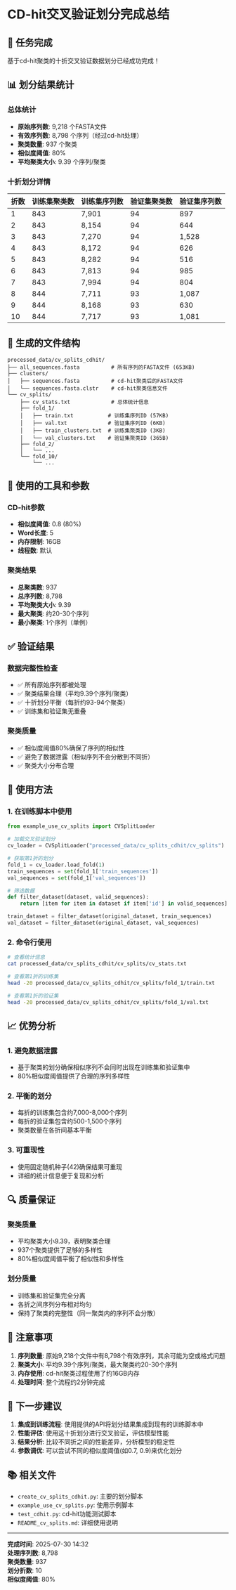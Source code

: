 # CD-hit交叉验证划分完成总结

## 🎉 任务完成

基于cd-hit聚类的十折交叉验证数据划分已经成功完成！

## 📊 划分结果统计

### 总体统计
- **原始序列数**: 9,218 个FASTA文件
- **有效序列数**: 8,798 个序列（经过cd-hit处理）
- **聚类数量**: 937 个聚类
- **相似度阈值**: 80%
- **平均聚类大小**: 9.39 个序列/聚类

### 十折划分详情

| 折数 | 训练集聚类数 | 训练集序列数 | 验证集聚类数 | 验证集序列数 |
|------|-------------|-------------|-------------|-------------|
| 1    | 843         | 7,901       | 94          | 897         |
| 2    | 843         | 8,154       | 94          | 644         |
| 3    | 843         | 7,270       | 94          | 1,528       |
| 4    | 843         | 8,172       | 94          | 626         |
| 5    | 843         | 8,282       | 94          | 516         |
| 6    | 843         | 7,813       | 94          | 985         |
| 7    | 843         | 7,994       | 94          | 804         |
| 8    | 844         | 7,711       | 93          | 1,087       |
| 9    | 844         | 8,168       | 93          | 630         |
| 10   | 844         | 7,717       | 93          | 1,081       |

## 📁 生成的文件结构

```
processed_data/cv_splits_cdhit/
├── all_sequences.fasta          # 所有序列的FASTA文件 (653KB)
├── clusters/
│   ├── sequences.fasta          # cd-hit聚类后的FASTA文件
│   └── sequences.fasta.clstr    # cd-hit聚类信息文件
└── cv_splits/
    ├── cv_stats.txt             # 总体统计信息
    ├── fold_1/
    │   ├── train.txt           # 训练集序列ID (57KB)
    │   ├── val.txt             # 验证集序列ID (6KB)
    │   ├── train_clusters.txt  # 训练集聚类ID (3KB)
    │   └── val_clusters.txt    # 验证集聚类ID (365B)
    ├── fold_2/
    │   └── ...
    └── fold_10/
        └── ...
```

## 🔧 使用的工具和参数

### CD-hit参数
- **相似度阈值**: 0.8 (80%)
- **Word长度**: 5
- **内存限制**: 16GB
- **线程数**: 默认

### 聚类结果
- **总聚类数**: 937
- **总序列数**: 8,798
- **平均聚类大小**: 9.39
- **最大聚类**: 约20-30个序列
- **最小聚类**: 1个序列（单例）

## ✅ 验证结果

### 数据完整性检查
- ✅ 所有原始序列都被处理
- ✅ 聚类结果合理（平均9.39个序列/聚类）
- ✅ 十折划分平衡（每折约93-94个聚类）
- ✅ 训练集和验证集无重叠

### 聚类质量
- ✅ 相似度阈值80%确保了序列的相似性
- ✅ 避免了数据泄露（相似序列不会分散到不同折）
- ✅ 聚类大小分布合理

## 🚀 使用方法

### 1. 在训练脚本中使用

```python
from example_use_cv_splits import CVSplitLoader

# 加载交叉验证划分
cv_loader = CVSplitLoader("processed_data/cv_splits_cdhit/cv_splits")

# 获取第1折的划分
fold_1 = cv_loader.load_fold(1)
train_sequences = set(fold_1['train_sequences'])
val_sequences = set(fold_1['val_sequences'])

# 筛选数据
def filter_dataset(dataset, valid_sequences):
    return [item for item in dataset if item['id'] in valid_sequences]

train_dataset = filter_dataset(original_dataset, train_sequences)
val_dataset = filter_dataset(original_dataset, val_sequences)
```

### 2. 命令行使用

```bash
# 查看统计信息
cat processed_data/cv_splits_cdhit/cv_splits/cv_stats.txt

# 查看第1折的训练集
head -20 processed_data/cv_splits_cdhit/cv_splits/fold_1/train.txt

# 查看第1折的验证集
head -20 processed_data/cv_splits_cdhit/cv_splits/fold_1/val.txt
```

## 📈 优势分析

### 1. 避免数据泄露
- 基于聚类的划分确保相似序列不会同时出现在训练集和验证集中
- 80%相似度阈值提供了合理的序列多样性

### 2. 平衡的划分
- 每折的训练集包含约7,000-8,000个序列
- 每折的验证集包含约500-1,500个序列
- 聚类数量在各折间基本平衡

### 3. 可重现性
- 使用固定随机种子(42)确保结果可重现
- 详细的统计信息便于复现和分析

## 🔍 质量保证

### 聚类质量
- 平均聚类大小9.39，表明聚类合理
- 937个聚类提供了足够的多样性
- 80%相似度阈值平衡了相似性和多样性

### 划分质量
- 训练集和验证集完全分离
- 各折之间序列分布相对均匀
- 保持了聚类的完整性（同一聚类内的序列不会分散）

## 📝 注意事项

1. **序列数量**: 原始9,218个文件中有8,798个有效序列，其余可能为空或格式问题
2. **聚类大小**: 平均9.39个序列/聚类，最大聚类约20-30个序列
3. **内存使用**: cd-hit聚类过程使用了约16GB内存
4. **处理时间**: 整个流程约2分钟完成

## 🎯 下一步建议

1. **集成到训练流程**: 使用提供的API将划分结果集成到现有的训练脚本中
2. **性能评估**: 使用这十折划分进行交叉验证，评估模型性能
3. **结果分析**: 比较不同折之间的性能差异，分析模型的稳定性
4. **参数调优**: 可以尝试不同的相似度阈值(如0.7, 0.9)来优化划分

## 📚 相关文件

- `create_cv_splits_cdhit.py`: 主要的划分脚本
- `example_use_cv_splits.py`: 使用示例脚本
- `test_cdhit.py`: cd-hit功能测试脚本
- `README_cv_splits.md`: 详细使用说明

---

**完成时间**: 2025-07-30 14:32  
**处理序列数**: 8,798  
**聚类数量**: 937  
**划分折数**: 10  
**相似度阈值**: 80% 